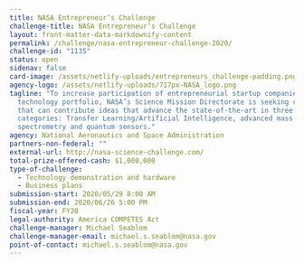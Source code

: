 ```yaml
---
title: NASA Entrepreneur’s Challenge
challenge-title: NASA Entrepreneur’s Challenge
layout: front-matter-data-markdownify-content
permalink: /challenge/nasa-entrepreneur-challenge-2020/
challenge-id: "1135"
status: open
sidenav: false
card-image: /assets/netlify-uploads/entrepreneurs_challenge-padding.png
agency-logo: /assets/netlify-uploads/717px-NASA_logo.png
tagline: "To increase participation of entrepreneurial startup companies in its
  technology portfolio, NASA’s Science Mission Directorate is seeking companies
  that can contribute ideas that advance the state-of-the-art in three
  categories: Transfer Learning/Artificial Intelligence, advanced mass
  spectrometry and quantum sensors."
agency: National Aeronautics and Space Administration
partners-non-federal: ""
external-url: http://nasa-science-challenge.com/
total-prize-offered-cash: $1,000,000
type-of-challenge:
  - Technology demonstration and hardware
  - Business plans
submission-start: 2020/05/29 8:00 AM
submission-end: 2020/06/26 5:00 PM
fiscal-year: FY20
legal-authority: America COMPETES Act
challenge-manager: Michael Seablom
challenge-manager-email: michael.s.seablom@nasa.gov
point-of-contact: michael.s.seablom@nasa.gov
---
```

